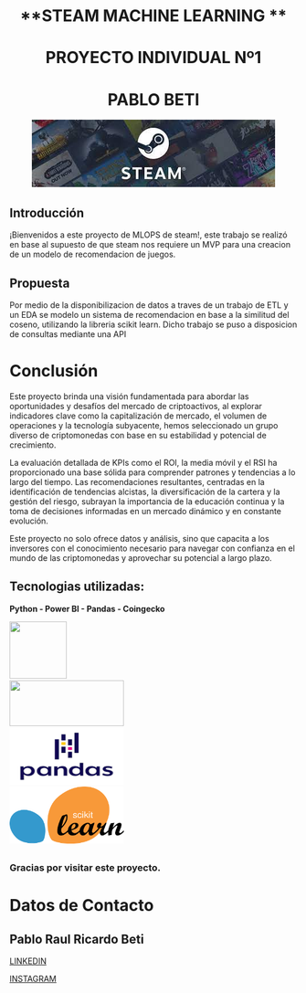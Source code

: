 # <h1 align=center> **STEAM MACHINE LEARNING ** </h1>
# <h1 align=center> **PROYECTO INDIVIDUAL Nº1** </h1>
# <h1 align=center> **PABLO BETI** </h1>

<p align="center">
  <img src="src/STEAM1.JFIF">
</p>

## Introducción

¡Bienvenidos a este proyecto de MLOPS de steam!, este trabajo se realizó en base al supuesto de que steam nos requiere un MVP para una creacion de un modelo de recomendacion de juegos. 

## Propuesta
Por medio de la disponibilizacion de datos a traves de un trabajo de ETL y un EDA se modelo un sistema de recomendacion en base a la similitud del coseno, utilizando la libreria scikit learn.
Dicho trabajo se puso a disposicion de consultas mediante una API



# Conclusión

Este proyecto brinda una visión fundamentada para abordar las oportunidades y desafíos del mercado de criptoactivos, al explorar indicadores clave como la capitalización de mercado, el volumen de operaciones y la tecnología subyacente, hemos seleccionado un grupo diverso de criptomonedas con base en su estabilidad y potencial de crecimiento. 

La evaluación detallada de KPIs como el ROI, la media móvil y el RSI ha proporcionado una base sólida para comprender patrones y tendencias a lo largo del tiempo. Las recomendaciones resultantes, centradas en la identificación de tendencias alcistas, la diversificación de la cartera y la gestión del riesgo, subrayan la importancia de la educación continua y la toma de decisiones informadas en un mercado dinámico y en constante evolución. 

Este proyecto no solo ofrece datos y análisis, sino que capacita a los inversores con el conocimiento necesario para navegar con confianza en el  mundo de las criptomonedas y aprovechar su potencial a largo plazo.

## Tecnologias utilizadas:
**Python - Power BI - Pandas - Coingecko** 

<body>
  <div class="logo-container">
    <img class="logo" src="src/python.png" width="100" height="100">
  </div>
    <div class="logo-container">
    <img class="logo" src="src/power.png" width="200" height="80">
  </div>
  <div class="logo-container">
    <img class="logo" src="src/pandas.png" width="200" height="100">
  </div>
  <div class="logo-container">
    <img class="logo" src="src/scikit.png" width="200" height="100">
  </div>

</body>

##
### Gracias por visitar este proyecto.
##

# Datos de Contacto

## Pablo Raul Ricardo Beti
[LINKEDIN](https://www.linkedin.com/in/pablo-beti-714007265/)

[INSTAGRAM](https://www.instagram.com/pablo_beti/)

##

##